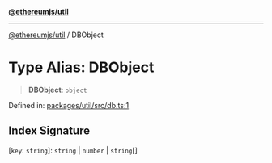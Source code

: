 [**@ethereumjs/util**](../README.md)

***

[@ethereumjs/util](../README.md) / DBObject

# Type Alias: DBObject

> **DBObject**: `object`

Defined in: [packages/util/src/db.ts:1](https://github.com/Dargon789/ethereumjs-monorepo/blob/master/packages/util/src/db.ts#L1)

## Index Signature

\[`key`: `string`\]: `string` \| `number` \| `string`[]
